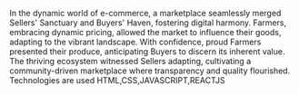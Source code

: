In the dynamic world of e-commerce, a marketplace seamlessly merged Sellers' Sanctuary and Buyers' Haven, fostering digital harmony. Farmers, embracing dynamic pricing, allowed the market to influence their goods, adapting to the vibrant landscape. With confidence, proud Farmers presented their produce, anticipating Buyers to discern its inherent value. The thriving ecosystem witnessed Sellers adapting, cultivating a community-driven marketplace where transparency and quality flourished.
Technologies are used HTML,CSS,JAVASCRIPT,REACTJS
